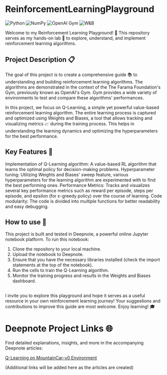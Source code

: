 # ReinforcementLearningPlayground
![Python](https://img.shields.io/badge/Python-3776AB?style=for-the-badge&logo=python&logoColor=white)
![NumPy](https://img.shields.io/badge/numpy-013243?style=for-the-badge&logo=numpy&logoColor=white)
![OpenAI Gym](https://img.shields.io/badge/OpenAI%20Gym-0081A7?style=for-the-badge&logo=openai&logoColor=white)
![W&B](https://img.shields.io/badge/Weights%20&%20Biases-FE7A16?style=for-the-badge&logo=weights-and-biases&logoColor=white)

Welcome to my Reinforcement Learning Playground! 🎉 This repository serves as my hands-on lab 🧪 to explore, understand, and implement reinforcement learning algorithms.

## Project Description 📋

The goal of this project is to create a comprehensive guide 📚 to understanding and building reinforcement learning algorithms. The algorithms are demonstrated in the context of the The Farama Foundation's Gym, previously known as OpenAI's Gym. Gym provides a wide variety of environments to test and compare these algorithms' performances.

In this project, we focus on Q-Learning, a simple yet powerful value-based reinforcement learning algorithm. The entire learning process is captured and optimized using Weights and Biases, a tool that allows tracking and visualizing metrics 📈 during the training process. This helps in understanding the learning dynamics and optimizing the hyperparameters for the best performance.

## Key Features 🔑

Implementation of Q-Learning algorithm: A value-based RL algorithm that learns the optimal policy for decision-making problems.
Hyperparameter tuning: Utilizing Weights and Biases' sweep feature, various hyperparameters for the learning algorithm are experimented with to find the best performing ones.
Performance Metrics: Tracks and visualizes several key performance metrics such as reward per episode, steps per episode, and epsilon (for ε-greedy policy) over the course of learning.
Code modularity: The code is divided into multiple functions for better readability and easy debugging.

## How to use 🚦

This project is built and tested in Deepnote, a powerful online Jupyter notebook platform. To run this notebook:

1. Clone the repository to your local machine.
2. Upload the notebook to Deepnote.
3. Ensure that you have the necessary libraries installed (check the import statements at the top of the notebook).
4. Run the cells to train the Q-Learning algorithm.
5. Monitor the training progress and results in the Weights and Biases dashboard.

## 
I invite you to explore this playground and hope it serves as a useful resource in your own reinforcement learning journey! Your suggestions and contributions to improve this guide are most welcome. Enjoy learning! 🎓

# Deepnote Project Links 🌐

Find detailed explanations, insights, and more in the accompanying Deepnote articles:

[Q-Learning on MountainCar-v0 Environment](https://deepnote.com/@sce-63d4/Reinforcment-Learning-Playground-5878bf73-13c4-4232-bd61-633eeedc1f05)

(Additional links will be added here as the articles are created)
